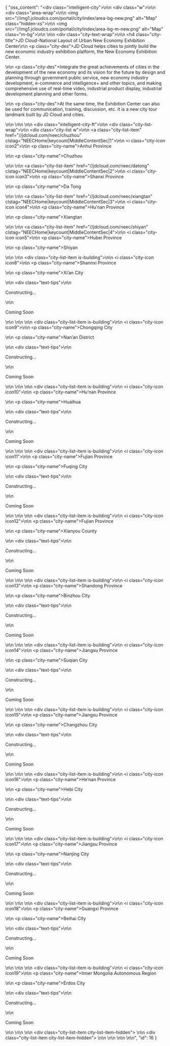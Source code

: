 {
    "oss_content": "<div class=\"intelligent-city\">\n\n  <div class=\"w\">\n\n    <div class=\"area-wrap\">\n\n      <img src=\"//img1.jcloudcs.com/portal/city/index/area-bg-new.png\" alt=\"Map\" class=\"hidden-xs\">\n\n      <img src=\"//img1.jcloudcs.com/portal/city/index/area-bg-m-new.png\" alt=\"Map\" class=\"m-bg\">\n\n    </div>\n\n    <div class=\"city-text-wrap\">\n\n      <h4 class=\"city-title\">JD Cloud･National Layout of Urban New Economy Exhibition Center</h4>\n\n      <p class=\"city-des\">JD Cloud helps cities to jointly build the new economic industry exhibition platform, the New Economy Exhibition Center.</p>\n\n      <p class=\"city-des\">Integrate the great achievements of cities in the development of the new economy and its vision for the future by design and planning through government public service, new economy industry development, e-commerce and intelligence+ and other topics, and making comprehensive use of real-time video, industrial product display, industrial development planning and other forms.</p>\n\n      <p class=\"city-des\">At the same time, the Exhibition Center can also be used for communication, training, discussion, etc. It is a new city tour landmark built by JD Cloud and cities.</p>\n\n    </div>\n\n  </div>\n\n  <div class=\"intelligent-city-ft\">\n\n    <div class=\"city-list-wrap\">\n\n      <div class=\"city-list w\">\n\n        <a class=\"city-list-item\" href=\"//jdcloud.com/neec/chuzhou\" clstag=\"NEECHome|keycount|MiddleContentSec|1\">\n\n          <i class=\"city-icon icon2\"></i>\n\n          <p class=\"city-name\">Anhui Province</p>\n\n          <p class=\"city-name\">Chuzhou</p>\n\n        </a>\n\n        <a class=\"city-list-item\" href=\"//jdcloud.com/neec/datong\" clstag=\"NEECHome|keycount|MiddleContentSec|2\">\n\n          <i class=\"city-icon icon3\"></i>\n\n          <p class=\"city-name\">Shanxi Province</p>\n\n          <p class=\"city-name\">Da Tong</p>\n\n        </a>\n\n        <a class=\"city-list-item\" href=\"//jdcloud.com/neec/xiangtan\" clstag=\"NEECHome|keycount|MiddleContentSec|3\">\n\n          <i class=\"city-icon icon4\"></i>\n\n          <p class=\"city-name\">Hu’nan Province</p>\n\n          <p class=\"city-name\">Xiangtan</p>\n\n        </a>\n\n        <a class=\"city-list-item\" href=\"//jdcloud.com/neec/shiyan\" clstag=\"NEECHome|keycount|MiddleContentSec|4\">\n\n          <i class=\"city-icon icon5\"></i>\n\n          <p class=\"city-name\">Hubei Province</p>\n\n          <p class=\"city-name\">Shiyan</p>\n\n        </a>\n\n        <div class=\"city-list-item is-building\">\n\n          <i class=\"city-icon icon8\"></i>\n\n          <p class=\"city-name\">Shannxi Province</p>\n\n          <p class=\"city-name\">Xi’an City</p>\n\n          <div class=\"text-tips\">\n\n            <p>Constructing...</p>\n\n            <p>Coming Soon</p>\n\n          </div>\n\n        </div>\n\n        <div class=\"city-list-item is-building\">\n\n          <i class=\"city-icon icon9\"></i>\n\n          <p class=\"city-name\">Chongqing City</p>\n\n          <p class=\"city-name\">Nan’an District</p>\n\n          <div class=\"text-tips\">\n\n            <p>Constructing...</p>\n\n            <p>Coming Soon</p>\n\n          </div>\n\n        </div>\n\n        <div class=\"city-list-item is-building\">\n\n          <i class=\"city-icon icon10\"></i>\n\n          <p class=\"city-name\">Hu’nan Province</p>\n\n          <p class=\"city-name\">Huaihua</p>\n\n          <div class=\"text-tips\">\n\n            <p>Constructing...</p>\n\n            <p>Coming Soon</p>\n\n          </div>\n\n        </div>\n\n        <div class=\"city-list-item is-building\">\n\n          <i class=\"city-icon icon11\"></i>\n\n          <p class=\"city-name\">Fujian Province</p>\n\n          <p class=\"city-name\">Fuqing City</p>\n\n          <div class=\"text-tips\">\n\n            <p>Constructing...</p>\n\n            <p>Coming Soon</p>\n\n          </div>\n\n        </div>\n\n        <div class=\"city-list-item is-building\">\n\n          <i class=\"city-icon icon12\"></i>\n\n          <p class=\"city-name\">Fujian Province</p>\n\n          <p class=\"city-name\">Xianyou County</p>\n\n          <div class=\"text-tips\">\n\n            <p>Constructing...</p>\n\n            <p>Coming Soon</p>\n\n          </div>\n\n        </div>\n\n        <div class=\"city-list-item is-building\">\n\n          <i class=\"city-icon icon13\"></i>\n\n          <p class=\"city-name\">Shandong Province</p>\n\n          <p class=\"city-name\">Binzhou City</p>\n\n          <div class=\"text-tips\">\n\n            <p>Constructing...</p>\n\n            <p>Coming Soon</p>\n\n          </div>\n\n        </div>\n\n        <div class=\"city-list-item is-building\">\n\n          <i class=\"city-icon icon14\"></i>\n\n          <p class=\"city-name\">Jiangsu Province</p>\n\n          <p class=\"city-name\">Suqian City</p>\n\n          <div class=\"text-tips\">\n\n            <p>Constructing...</p>\n\n            <p>Coming Soon</p>\n\n          </div>\n\n        </div>\n\n        <div class=\"city-list-item is-building\">\n\n          <i class=\"city-icon icon15\"></i>\n\n          <p class=\"city-name\">Jiangsu Province</p>\n\n          <p class=\"city-name\">Changzhou City</p>\n\n          <div class=\"text-tips\">\n\n            <p>Constructing...</p>\n\n            <p>Coming Soon</p>\n\n          </div>\n\n        </div>\n\n        <div class=\"city-list-item is-building\">\n\n          <i class=\"city-icon icon16\"></i>\n\n          <p class=\"city-name\">He’nan Province</p>\n\n          <p class=\"city-name\">Hebi City</p>\n\n          <div class=\"text-tips\">\n\n            <p>Constructing...</p>\n\n            <p>Coming Soon</p>\n\n          </div>\n\n        </div>\n\n        <div class=\"city-list-item is-building\">\n\n          <i class=\"city-icon icon17\"></i>\n\n          <p class=\"city-name\">Jiangsu Province</p>\n\n          <p class=\"city-name\">Nanjing City</p>\n\n          <div class=\"text-tips\">\n\n            <p>Constructing...</p>\n\n            <p>Coming Soon</p>\n\n          </div>\n\n        </div>\n\n        <div class=\"city-list-item is-building\">\n\n          <i class=\"city-icon icon18\"></i>\n\n          <p class=\"city-name\">Guangxi Province</p>\n\n          <p class=\"city-name\">Beihai City</p>\n\n          <div class=\"text-tips\">\n\n            <p>Constructing...</p>\n\n            <p>Coming Soon</p>\n\n          </div>\n\n        </div>\n\n        <div class=\"city-list-item is-building\">\n\n          <i class=\"city-icon icon19\"></i>\n\n          <p class=\"city-name\">Inner Mongolia Autonomous Region</p>\n\n          <p class=\"city-name\">Erdos City</p>\n\n          <div class=\"text-tips\">\n\n            <p>Constructing...</p>\n\n            <p>Coming Soon</p>\n\n          </div>\n\n        </div>\n\n        <div class=\"city-list-item city-list-item-hidden\">&nbsp;</div>\n\n        <div class=\"city-list-item city-list-item-hidden\">&nbsp;</div>\n\n      </div>\n\n    </div>\n\n  </div>\n\n</div>",
    "id": 16
}